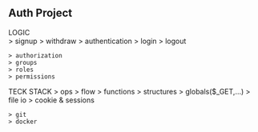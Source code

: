 






## Auth Project
 LOGIC   
    > signup
    > withdraw
    > authentication
    > login 
    > logout
    
    > authorization
    > groups
    > roles
    > permissions
 
 TECK STACK
    > ops
    > flow
    > functions
    > structures
    > globals($_GET,...)
    > file io
    > cookie & sessions

    > git
    > docker

